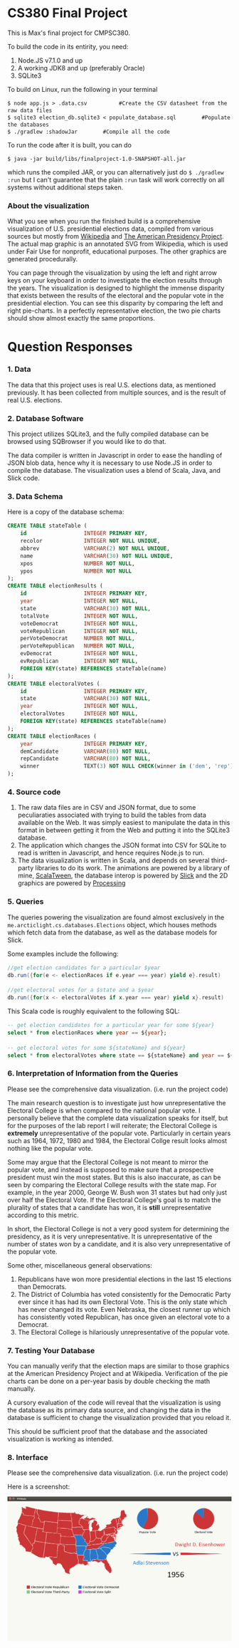 CS380 Final Project
===================

This is Max's final project for CMPSC380.

To build the code in its entirity, you need:

1. Node.JS v7.1.0 and up
2. A working JDK8 and up (preferably Oracle)
3. SQLite3

To build on Linux, run the following in your terminal

```
$ node app.js > .data.csv          #Create the CSV datasheet from the raw data files
$ sqlite3 election_db.sqlite3 < populate_database.sql        #Populate the databases
$ ./gradlew :shadowJar        #Compile all the code
```

To run the code after it is built, you can do
```
$ java -jar build/libs/finalproject-1.0-SNAPSHOT-all.jar
```
which runs the compiled JAR, or you can alternatively just do `$ ./gradlew :run` but I can't
guarantee that the plain `:run` task will work correctly on all systems without additional
steps taken.

### About the visualization

What you see when you run the finished build is a comprehensive visualization of U.S. presidential
elections data, compiled from various sources but mostly from [Wikipedia](https://en.wikipedia.org)
and [The American Presidency Project](http://www.presidency.ucsb.edu/index.php). The actual map graphic
is an annotated SVG from Wikipedia, which is used under Fair Use for nonprofit, educational purposes.
The other graphics are generated procedurally.

You can page through the visualization by using the left and right arrow keys on your keyboard in order
to investigate the election results through the years. The visualization is designed to highlight the immense
disparity that exists between the results of the electoral and the popular vote in the presidential
election. You can see this disparity by comparing the left and right pie-charts. In a perfectly representative
election, the two pie charts should show almost exactly the same proportions.

Question Responses
==================

### 1. Data

The data that this project uses is real U.S. elections data, as mentioned previously. It has
been collected from multiple sources, and is the result of real U.S. elections.

### 2. Database Software

This project utilizes SQLite3, and the fully compiled database
can be browsed using SQBrowser if you would like to do that.

The data compiler is written in Javascript in order to ease the handling of JSON blob data,
hence why it is necessary to use Node.JS in order to compile the database. The visualization
uses a blend of Scala, Java, and Slick code.

### 3. Data Schema

Here is a copy of the database schema:
```SQL
CREATE TABLE stateTable (
    id                  INTEGER PRIMARY KEY,
    recolor             INTEGER NOT NULL UNIQUE,
    abbrev              VARCHAR(2) NOT NULL UNIQUE,
    name                VARCHAR(30) NOT NULL UNIQUE,
    xpos                NUMBER NOT NULL,
    ypos                NUMBER NOT NULL
);
CREATE TABLE electionResults (
    id                  INTEGER PRIMARY KEY,
    year                INTEGER NOT NULL,
    state               VARCHAR(30) NOT NULL,
    totalVote           INTEGER NOT NULL,
    voteDemocrat        INTEGER NOT NULL,
    voteRepublican      INTEGER NOT NULL,
    perVoteDemocrat     NUMBER NOT NULL,
    perVoteRepublican   NUMBER NOT NULL,
    evDemocrat          INTEGER NOT NULL,
    evRepublican        INTEGER NOT NULL,
    FOREIGN KEY(state) REFERENCES stateTable(name)
);
CREATE TABLE electoralVotes (
    id                  INTEGER PRIMARY KEY,
    state               VARCHAR(30) NOT NULL,
    year                INTEGER NOT NULL,
    electoralVotes      INTEGER NOT NULL,
    FOREIGN KEY(state) REFERENCES stateTable(name)
);
CREATE TABLE electionRaces (
    year                INTEGER PRIMARY KEY,
    demCandidate        VARCHAR(80) NOT NULL,
    repCandidate        VARCHAR(80) NOT NULL,
    winner              TEXT(3) NOT NULL CHECK(winner in ('dem', 'rep'))
);
```

### 4. Source code

1. The raw data files are in CSV and JSON format, due to some peculiaraties
    associated with trying to build the tables from data available on the Web.
    It was simply easiest to manipulate the data in this format in between getting
    it from the Web and putting it into the SQLite3 database.
2. The application which changes the JSON format into CSV for SQLite to read
    is written in Javascript, and hence requires Node.js to run.
3. The data visualization is written in Scala, and depends on several third-party
    libraries to do its work. The animations are powered by a library of mine,
    [ScalaTween](https://github.com/ArcticLight/ScalaTween), the database interop
    is powered by [Slick](http://slick.lightbend.com/) and the 2D graphics are powered
    by [Processing](https://processing.org/)

### 5. Queries

The queries powering the visualization are found almost exclusively in the
`me.arcticlight.cs.databases.Elections` object, which houses methods which
fetch data from the database, as well as the database models for Slick.

Some examples include the following:

```scala
//get election candidates for a particular $year
db.run({for(e <- electionRaces if e.year === year) yield e}.result)

//get electoral votes for a $state and a $year
db.run({for(x <- electoralVotes if x.year === year) yield x}.result)
```

This Scala code is roughly equivalent to the following SQL:

```SQL
-- get election candidates for a particular year for some ${year}
select * from electionRaces where year == ${year};

-- get electoral votes for some ${stateName} and ${year}
select * from electoralVotes where state == ${stateName} and year == ${year};
```

### 6. Interpretation of Information from the Queries

Please see the comprehensive data visualization. (i.e. run the project code)

The main research question is to investigate just how unrepresentative the Electoral College
is when compared to the national popular vote. I personally believe that the complete data visualization
speaks for itself, but for the purposes of the lab report I will reiterate; the Electoral College
is **extremely** unrepresentative of the popular vote. Particularly in certain years such as
1964, 1972, 1980 and 1984, the Electoral Collge result looks almost nothing like the popular vote.

Some may argue that the Electoral College is not meant to mirror the popular vote, and instead is supposed
to make sure that a prospective president must win the most states. But this is also inaccurate, as can
be seen by comparing the Electoral College results with the state map. For example, in the year 2000,
George W. Bush won 31 states but had only just over half the Electoral Vote. If the Electoral College's
goal is to match the plurality of states that a candidate has won, it is **still** unrepresentative
according to this metric.

In short, the Electoral College is not a very good system for determining the presidency, as it is
very unrepresentative. It is unrepresentative of the number of states won by a candidate, and it is
also very unrepresentative of the popular vote.

Some other, miscellaneous general observations:

1. Republicans have won more presidential elections in the last 15 elections than Democrats.
2. The District of Columbia has voted consistently for the Democratic Party ever since it has had its own Electoral Vote.
    This is the only state which has never changed its vote. Even Nebraska, the closest runner up which has consistently
    voted Republican, has once given an electoral vote to a Democrat.
3. The Electoral College is hilariously unrepresentative of the popular vote.

### 7. Testing Your Database

You can manually verify that the election maps are similar to those graphics
at the American Presidency Project and at Wikipedia. Verification of the
pie charts can be done on a per-year basis by double checking the math
manually.

A cursory evaluation of the code will reveal that the visualization is using
the database as its primary data source, and changing the data in the database
is sufficient to change the visualization provided that you reload it.

This should be sufficient proof that the database and the associated visualization
is working as intended.

### 8. Interface

Please see the comprehensive data visualization. (i.e. run the project code)

Here is a screenshot:

![Interface Screenshot](screenshot.png)

